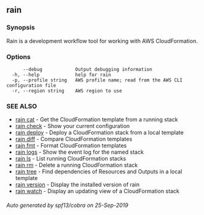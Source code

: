## rain



### Synopsis

Rain is a development workflow tool for working with AWS CloudFormation.

### Options

```
      --debug            Output debugging information
  -h, --help             help for rain
  -p, --profile string   AWS profile name; read from the AWS CLI configuration file
  -r, --region string    AWS region to use
```

### SEE ALSO

* [rain cat](rain_cat.md)	 - Get the CloudFormation template from a running stack
* [rain check](rain_check.md)	 - Show your current configuration
* [rain deploy](rain_deploy.md)	 - Deploy a CloudFormation stack from a local template
* [rain diff](rain_diff.md)	 - Compare CloudFormation templates
* [rain fmt](rain_fmt.md)	 - Format CloudFormation templates
* [rain logs](rain_logs.md)	 - Show the event log for the named stack
* [rain ls](rain_ls.md)	 - List running CloudFormation stacks
* [rain rm](rain_rm.md)	 - Delete a running CloudFormation stack
* [rain tree](rain_tree.md)	 - Find dependencies of Resources and Outputs in a local template
* [rain version](rain_version.md)	 - Display the installed version of rain
* [rain watch](rain_watch.md)	 - Display an updating view of a CloudFormation stack

###### Auto generated by spf13/cobra on 25-Sep-2019
